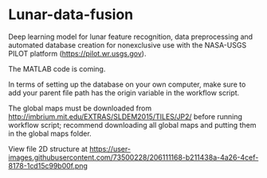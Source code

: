 # Lunar-data-fusion
Deep learning model for lunar feature recognition, data preprocessing and automated database creation for nonexclusive use with the NASA-USGS PILOT platform (https://pilot.wr.usgs.gov).

The MATLAB code is coming.

In terms of setting up the database on your own computer, make sure to add your parent file path has the origin variable in the workflow script.

The global maps must be downloaded from http://imbrium.mit.edu/EXTRAS/SLDEM2015/TILES/JP2/ before running workflow script; recommend downloading all global maps and putting them in the global maps folder.

View file 2D structure at https://user-images.githubusercontent.com/73500228/206111168-b211438a-4a26-4cef-8178-1cd15c99b00f.png
